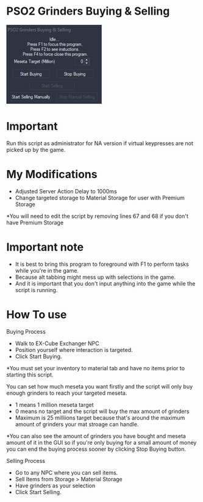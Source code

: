 # PSO2 Grinders Buying & Selling
![Screenshot](/Screenshot.png?raw=true "Screenshot")

# Important
Run this script as administrator for NA version if virtual keypresses are not picked up by the game.

# My Modifications
- Adjusted Server Action Delay to 1000ms
- Change targeted storage to Material Storage for user with Premium Storage

*You will need to edit the script by removing lines 67 and 68 if you don't have Premium Storage

# Important note
- It is best to bring this program to foreground with F1 to perform tasks while you're in the game.
- Because alt tabbing might mess up with selections in the game.
- And it is important that you don't input anything into the game while the script is running.

# How To use

Buying Process
- Walk to EX-Cube Exchanger NPC
- Position yourself where interaction is targeted.
- Click Start Buying.

*You must set your inventory to material tab and have no items prior to starting this script. 

You can set how much meseta you want firstly and the script will only buy enough grinders to reach your targeted meseta.
- 1 means 1 million meseta target
- 0 means no target and the script will buy the max amount of grinders
- Maximum is 25 milliions target because that's around the maximum amount of grinders your mat stroage can handle.

*You can also see the amount of grinders you have bought and meseta amount of it in the GUI so if you're only buying for a small amount of money you can end the buying process sooner by clicking Stop Buying button.

Selling Process
- Go to any NPC where you can sell items.
- Sell Items from Storage > Material Storage
- Have grinders as your selection
- Click Start Selling.
